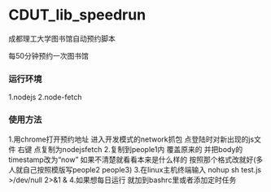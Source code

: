 # CDUT_lib_speedrun
成都理工大学图书馆自动预约脚本

每50分钟预约一次图书馆

### 运行环境
1.nodejs
2.node-fetch

### 使用方法
1.用chrome打开预约地址 进入开发模式的network抓包 点登陆时对新出现的js文件 右键 点复制为nodejsfetch
2.复制到people1内 覆盖原来的 并把body的timestamp改为“now” 如果不清楚就看看本来是什么样的 按照那个格式改就好(多人就自己按照模版写people2 people3)
3.在linux主机终端输入 nohup sh test.js >/dev/null 2>&1 &
4.如果想每日运行 就加到bashrc里或者添加定时任务
